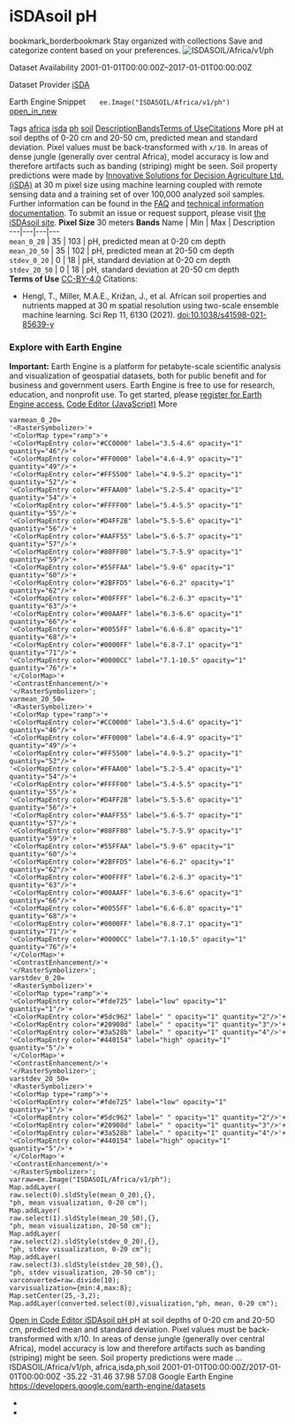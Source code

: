  
#  iSDAsoil pH 
bookmark_borderbookmark Stay organized with collections  Save and categorize content based on your preferences.
![ISDASOIL/Africa/v1/ph](https://developers.google.com/earth-engine/datasets/images/ISDASOIL/ISDASOIL_Africa_v1_ph_sample.png) 

Dataset Availability
    2001-01-01T00:00:00Z–2017-01-01T00:00:00Z 

Dataset Provider
     [ iSDA ](https://isda-africa.com/) 

Earth Engine Snippet
     `    ee.Image("ISDASOIL/Africa/v1/ph")   ` [ open_in_new ](https://code.earthengine.google.com/?scriptPath=Examples:Datasets/ISDASOIL/ISDASOIL_Africa_v1_ph) 

Tags
     [africa](https://developers.google.com/earth-engine/datasets/tags/africa) [isda](https://developers.google.com/earth-engine/datasets/tags/isda) [ph](https://developers.google.com/earth-engine/datasets/tags/ph) [soil](https://developers.google.com/earth-engine/datasets/tags/soil)
[Description](https://developers.google.com/earth-engine/datasets/catalog/ISDASOIL_Africa_v1_ph#description)[Bands](https://developers.google.com/earth-engine/datasets/catalog/ISDASOIL_Africa_v1_ph#bands)[Terms of Use](https://developers.google.com/earth-engine/datasets/catalog/ISDASOIL_Africa_v1_ph#terms-of-use)[Citations](https://developers.google.com/earth-engine/datasets/catalog/ISDASOIL_Africa_v1_ph#citations) More
pH at soil depths of 0-20 cm and 20-50 cm, predicted mean and standard deviation.
Pixel values must be back-transformed with `x/10`.
In areas of dense jungle (generally over central Africa), model accuracy is low and therefore artifacts such as banding (striping) might be seen.
Soil property predictions were made by [Innovative Solutions for Decision Agriculture Ltd. (iSDA)](https://isda-africa.com/) at 30 m pixel size using machine learning coupled with remote sensing data and a training set of over 100,000 analyzed soil samples.
Further information can be found in the [FAQ](https://www.isda-africa.com/isdasoil/faq/) and [technical information documentation](https://www.isda-africa.com/isdasoil/technical-information/). To submit an issue or request support, please visit [the iSDAsoil site](https://isda-africa.com/isdasoil).
**Pixel Size** 30 meters 
**Bands**
Name | Min | Max | Description  
---|---|---|---  
`mean_0_20` |  35  |  103  | pH, predicted mean at 0-20 cm depth  
`mean_20_50` |  35  |  102  | pH, predicted mean at 20-50 cm depth  
`stdev_0_20` |  0  |  18  | pH, standard deviation at 0-20 cm depth  
`stdev_20_50` |  0  |  18  | pH, standard deviation at 20-50 cm depth  
**Terms of Use**
[CC-BY-4.0](https://spdx.org/licenses/CC-BY-4.0.html)
Citations:
  * Hengl, T., Miller, M.A.E., Križan, J., et al. African soil properties and nutrients mapped at 30 m spatial resolution using two-scale ensemble machine learning. Sci Rep 11, 6130 (2021). [doi:10.1038/s41598-021-85639-y](https://doi.org/10.1038/s41598-021-85639-y)


### Explore with Earth Engine
**Important:** Earth Engine is a platform for petabyte-scale scientific analysis and visualization of geospatial datasets, both for public benefit and for business and government users. Earth Engine is free to use for research, education, and nonprofit use. To get started, please [register for Earth Engine access.](https://console.cloud.google.com/earth-engine)
[Code Editor (JavaScript)](https://developers.google.com/earth-engine/datasets/catalog/ISDASOIL_Africa_v1_ph#code-editor-javascript-sample) More
```
varmean_0_20=
'<RasterSymbolizer>'+
'<ColorMap type="ramp">'+
'<ColorMapEntry color="#CC0000" label="3.5-4.6" opacity="1" quantity="46"/>'+
'<ColorMapEntry color="#FF0000" label="4.6-4.9" opacity="1" quantity="49"/>'+
'<ColorMapEntry color="#FF5500" label="4.9-5.2" opacity="1" quantity="52"/>'+
'<ColorMapEntry color="#FFAA00" label="5.2-5.4" opacity="1" quantity="54"/>'+
'<ColorMapEntry color="#FFFF00" label="5.4-5.5" opacity="1" quantity="55"/>'+
'<ColorMapEntry color="#D4FF2B" label="5.5-5.6" opacity="1" quantity="56"/>'+
'<ColorMapEntry color="#AAFF55" label="5.6-5.7" opacity="1" quantity="57"/>'+
'<ColorMapEntry color="#80FF80" label="5.7-5.9" opacity="1" quantity="59"/>'+
'<ColorMapEntry color="#55FFAA" label="5.9-6" opacity="1" quantity="60"/>'+
'<ColorMapEntry color="#2BFFD5" label="6-6.2" opacity="1" quantity="62"/>'+
'<ColorMapEntry color="#00FFFF" label="6.2-6.3" opacity="1" quantity="63"/>'+
'<ColorMapEntry color="#00AAFF" label="6.3-6.6" opacity="1" quantity="66"/>'+
'<ColorMapEntry color="#0055FF" label="6.6-6.8" opacity="1" quantity="68"/>'+
'<ColorMapEntry color="#0000FF" label="6.8-7.1" opacity="1" quantity="71"/>'+
'<ColorMapEntry color="#0000CC" label="7.1-10.5" opacity="1" quantity="76"/>'+
'</ColorMap>'+
'<ContrastEnhancement/>'+
'</RasterSymbolizer>';
varmean_20_50=
'<RasterSymbolizer>'+
'<ColorMap type="ramp">'+
'<ColorMapEntry color="#CC0000" label="3.5-4.6" opacity="1" quantity="46"/>'+
'<ColorMapEntry color="#FF0000" label="4.6-4.9" opacity="1" quantity="49"/>'+
'<ColorMapEntry color="#FF5500" label="4.9-5.2" opacity="1" quantity="52"/>'+
'<ColorMapEntry color="#FFAA00" label="5.2-5.4" opacity="1" quantity="54"/>'+
'<ColorMapEntry color="#FFFF00" label="5.4-5.5" opacity="1" quantity="55"/>'+
'<ColorMapEntry color="#D4FF2B" label="5.5-5.6" opacity="1" quantity="56"/>'+
'<ColorMapEntry color="#AAFF55" label="5.6-5.7" opacity="1" quantity="57"/>'+
'<ColorMapEntry color="#80FF80" label="5.7-5.9" opacity="1" quantity="59"/>'+
'<ColorMapEntry color="#55FFAA" label="5.9-6" opacity="1" quantity="60"/>'+
'<ColorMapEntry color="#2BFFD5" label="6-6.2" opacity="1" quantity="62"/>'+
'<ColorMapEntry color="#00FFFF" label="6.2-6.3" opacity="1" quantity="63"/>'+
'<ColorMapEntry color="#00AAFF" label="6.3-6.6" opacity="1" quantity="66"/>'+
'<ColorMapEntry color="#0055FF" label="6.6-6.8" opacity="1" quantity="68"/>'+
'<ColorMapEntry color="#0000FF" label="6.8-7.1" opacity="1" quantity="71"/>'+
'<ColorMapEntry color="#0000CC" label="7.1-10.5" opacity="1" quantity="76"/>'+
'</ColorMap>'+
'<ContrastEnhancement/>'+
'</RasterSymbolizer>';
varstdev_0_20=
'<RasterSymbolizer>'+
'<ColorMap type="ramp">'+
'<ColorMapEntry color="#fde725" label="low" opacity="1" quantity="1"/>'+
'<ColorMapEntry color="#5dc962" label=" " opacity="1" quantity="2"/>'+
'<ColorMapEntry color="#20908d" label=" " opacity="1" quantity="3"/>'+
'<ColorMapEntry color="#3a528b" label=" " opacity="1" quantity="4"/>'+
'<ColorMapEntry color="#440154" label="high" opacity="1" quantity="5"/>'+
'</ColorMap>'+
'<ContrastEnhancement/>'+
'</RasterSymbolizer>';
varstdev_20_50=
'<RasterSymbolizer>'+
'<ColorMap type="ramp">'+
'<ColorMapEntry color="#fde725" label="low" opacity="1" quantity="1"/>'+
'<ColorMapEntry color="#5dc962" label=" " opacity="1" quantity="2"/>'+
'<ColorMapEntry color="#20908d" label=" " opacity="1" quantity="3"/>'+
'<ColorMapEntry color="#3a528b" label=" " opacity="1" quantity="4"/>'+
'<ColorMapEntry color="#440154" label="high" opacity="1" quantity="5"/>'+
'</ColorMap>'+
'<ContrastEnhancement/>'+
'</RasterSymbolizer>';
varraw=ee.Image("ISDASOIL/Africa/v1/ph");
Map.addLayer(
raw.select(0).sldStyle(mean_0_20),{},
"ph, mean visualization, 0-20 cm");
Map.addLayer(
raw.select(1).sldStyle(mean_20_50),{},
"ph, mean visualization, 20-50 cm");
Map.addLayer(
raw.select(2).sldStyle(stdev_0_20),{},
"ph, stdev visualization, 0-20 cm");
Map.addLayer(
raw.select(3).sldStyle(stdev_20_50),{},
"ph, stdev visualization, 20-50 cm");
varconverted=raw.divide(10);
varvisualization={min:4,max:8};
Map.setCenter(25,-3,2);
Map.addLayer(converted.select(0),visualization,"ph, mean, 0-20 cm");
```
[ Open in Code Editor ](https://code.earthengine.google.com/?scriptPath=Examples:Datasets/ISDASOIL/ISDASOIL_Africa_v1_ph)
[ iSDAsoil pH ](https://developers.google.com/earth-engine/datasets/catalog/ISDASOIL_Africa_v1_ph)
pH at soil depths of 0-20 cm and 20-50 cm, predicted mean and standard deviation. Pixel values must be back-transformed with x/10. In areas of dense jungle (generally over central Africa), model accuracy is low and therefore artifacts such as banding (striping) might be seen. Soil property predictions were made …
ISDASOIL/Africa/v1/ph, africa,isda,ph,soil 
2001-01-01T00:00:00Z/2017-01-01T00:00:00Z
-35.22 -31.46 37.98 57.08 
Google Earth Engine
https://developers.google.com/earth-engine/datasets
  * [ ](https://doi.org/https://isda-africa.com/)
  * [ ](https://doi.org/https://developers.google.com/earth-engine/datasets/catalog/ISDASOIL_Africa_v1_ph)


